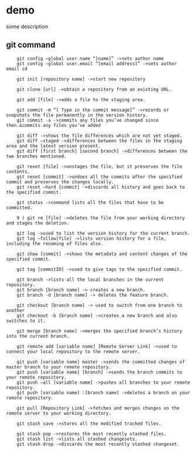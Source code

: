 #  demo

some  description
  
  ##  git command
        git config –global user.name “[name]” ->sets author name
        git config –global user.email “[email address]” ->sets author email id

        git init [repository name] ->start new repository

        git clone [url] ->obtain a repository from an existing URL.

        git add [file] ->adds a file to the staging area.

        git commit -m “[ Type in the commit message]” ->records or snapshots the file permanently in the version history.
        git commit -a ->commits any files you’ve changed since then.&commits any files you’ve added

        git diff ->shows the file differences which are not yet staged.
        git diff –staged ->differences between the files in the staging area and the latest version present.
        git diff [first branch] [second branch] ->differences between the two branches mentioned.

        git reset [file] ->unstages the file, but it preserves the file contents.
        git reset [commit] ->undoes all the commits after the specified commit and preserves the changes locally.
        git reset –hard [commit] ->discards all history and goes back to the specified commit.

        git status ->command lists all the files that have to be committed.

        9 ) git rm [file] ->deletes the file from your working directory and stages the deletion.

        git log ->used to list the version history for the current branch.
        git log –follow[file] ->lists version history for a file, including the renaming of files also.

        git show [commit] ->shows the metadata and content changes of the specified commit.

        git tag [commitID] ->used to give tags to the specified commit.

        git branch ->lists all the local branches in the current repository.
        git branch [branch name] -> creates a new branch.
        git branch -d [branch name] -> deletes the feature branch.

        git checkout [branch name] -> used to switch from one branch to another
        git checkout -b [branch name] ->creates a new branch and also switches to it.

        git merge [branch name] ->merges the specified branch’s history into the current branch.

        git remote add [variable name] [Remote Server Link] ->used to connect your local repository to the remote server.

        git push [variable name] master ->sends the committed changes of master branch to your remote repository.
        git push [variable name] [branch] ->sends the branch commits to your remote repository.
        git push –all [variable name] ->pushes all branches to your remote repository.
        git push [variable name] :[branch name] ->deletes a branch on your remote repository.

        git pull [Repository Link] ->fetches and merges changes on the remote server to your working directory.

        git stash save ->stores all the modified tracked files.

        git stash pop ->restores the most recently stashed files.
        git stash list ->lists all stashed changesets.
        git stash drop ->discards the most recently stashed changeset.